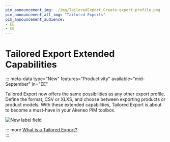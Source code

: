 ```yaml
---
pim_announcement_img: ./img/TailoredExport_Create-export-profile.png
pim_announcement_alt_img: "Tailored Exports"
pim_announcement_audience:
- EE
- CE
---
```


# Tailored Export Extended Capabilities
::: meta-data type="New" features="Productivity" available="mid-September" in="EE"

Tailored Export now offers the same possibilities as any other export profile. Define the format, CSV or XLXS, and choose between exporting products or product models. With these extended capabilities, Tailored Export is about to become a must-have in your Akeneo PIM toolbox.


![New label field](../img/TailoredExport_Create-export-profile.png)

::: more
[What is a Tailored Export?](../articles/tailored-export.html)  
:::
